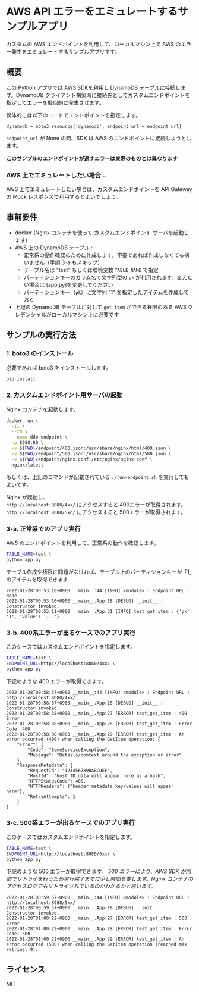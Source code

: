 # AWS API エラーをエミュレートするサンプルアプリ

カスタムの AWS エンドポイントを利用して、ローカルマシン上で AWS のエラー発生をエミュレートするサンプルアプリです。

## 概要

この Python アプリでは AWS SDKを利用し DynamoDB テーブルに接続します。DynamoDB クライアント構築時に接続先としてカスタムエンドポイントを指定してエラーを擬似的に発生させます。

具体的には以下のコードでエンドポイントを指定します。

```
dynamodb = boto3.resource('dynamodb', endpoint_url = endpoint_url)
```

`endpoint_url` が None の時、SDK は AWS のエンドポイントに接続しようとします。

**このサンプルのエンドポイントが返すエラーは実際のものとは異なります**

### AWS 上でエミュレートしたい場合...

AWS 上でエミュレートしたい場合は、カスタムエンドポイントを API Gateway の Mock レスポンスで利用するとよいでしょう。

## 事前要件

* docker (Nginx コンテナを使って カスタムエンドポイント サーバを起動します)
* AWS 上の DynamoDB テーブル :
    * 正常系の動作確認のために作成します。不要であれば作成しなくても構いません（手順 3-a もスキップ）
    * テーブル名は "test" もしくは環境変数 `TABLE_NAME` で指定
    * パーティションキーのカラム名で文字列型の `pk` が利用されます。変えたい場合は [app.py]を変更してください
    * パーティションキー（`pk`）に文字列 "1" を指定したアイテムを作成しておく 
* 上記の DynamoDB テーブルに対して `get item` ができる権限のある AWS クレデンシャルがローカルマシン上に必要です

## サンプルの実行方法

### 1. boto3 のインストール

必要であれば boto3 をインストールします。

```bash
pip install
```

### 2. カスタムエンドポイント用サーバの起動

Nginx コンテナを起動します。

```bash
docker run \
  -it \
  --rm \
  --name ddb-endpoint \
  -p 8080:80 \
  -v ${PWD}/endpoint/400.json:/usr/share/nginx/html/400.json \
  -v ${PWD}/endpoint/500.json:/usr/share/nginx/html/500.json \
  -v ${PWD}/endpoint/nginx.conf:/etc/nginx/nginx.conf \
  nginx:latest
```

もしくは、上記のコマンドが記載されている `./run-endpoint.sh` を実行してもよいです。

Nginx が起動し、  
`http://localhost:8080/4xx/` にアクセスすると 400エラーが取得されます。  
`http://localhost:8080/5xc/` にアクセスすると 500エラーが取得されます。

### 3-a. 正常系でのアプリ実行

AWS のエンドポイントを利用して、正常系の動作を確認します。

```bash
TABLE_NAME=test \
python app.py
```

テーブル作成や権限に問題がなければ、テーブル上のパーティションキーが「1」のアイテムを取得できます

```
2022-01-28T00:53:10+0900 __main__:44 [INFO] <module> : Endpoint URL : None
2022-01-28T00:53:10+0900 __main__.App:18 [DEBUG] __init__ : Constructor invoked.
2022-01-28T00:53:11+0900 __main__.App:31 [INFO] test_get_item : {'pk': '1', 'value': '...'}
```

### 3-b. 400系エラーが出るケースでのアプリ実行

このケースではカスタムエンドポイントを指定します。

```bash
TABLE_NAME=test \
ENDPOINT_URL=http://localhost:8080/4xx/ \
python app.py
```

下記のような 400 エラーが取得できます。

```
2022-01-28T00:58:37+0900 __main__:44 [INFO] <module> : Endpoint URL : http://localhost:8080/4xx/
2022-01-28T00:58:37+0900 __main__.App:18 [DEBUG] __init__ : Constructor invoked.
2022-01-28T00:58:38+0900 __main__.App:27 [ERROR] test_get_item : 400 Error
2022-01-28T00:58:38+0900 __main__.App:28 [ERROR] test_get_item : Error Code: 400
2022-01-28T00:58:38+0900 __main__.App:29 [ERROR] test_get_item : An error occurred (400) when calling the GetItem operation: {
    "Error": {
        "Code": "SomeServiceException",
        "Message": "Details/context around the exception or error"
    },
    "ResponseMetadata": {
        "RequestId": "1234567890ABCDEF",
        "HostId": "host ID data will appear here as a hash",
        "HTTPStatusCode": 400,
        "HTTPHeaders": {"header metadata key/values will appear here"},
        "RetryAttempts": 1
    }
}
```

### 3-c. 500系エラーが出るケースでのアプリ実行

このケースではカスタムエンドポイントを指定します。

```bash
TABLE_NAME=test \
ENDPOINT_URL=http://localhost:8080/5xx/ \
python app.py
```

下記のような 500 エラーが取得できます。
_500 エラーにより、AWS SDK が内部でリトライを行うため実行完了までに少し時間を要します。Nginx コンテナのアクセスログでもリトライされているのがわかるかと思います。_

```
2022-01-28T00:59:57+0900 __main__:44 [INFO] <module> : Endpoint URL : http://localhost:8080/5xx/
2022-01-28T00:59:57+0900 __main__.App:18 [DEBUG] __init__ : Constructor invoked.
2022-01-28T01:00:22+0900 __main__.App:27 [ERROR] test_get_item : 500 Error
2022-01-28T01:00:22+0900 __main__.App:28 [ERROR] test_get_item : Error Code: 500
2022-01-28T01:00:22+0900 __main__.App:29 [ERROR] test_get_item : An error occurred (500) when calling the GetItem operation (reached max retries: 9):
```

## ライセンス

MIT
